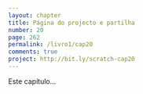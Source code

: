 ```yaml
---
layout: chapter
title: Página do projecto e partilha
number: 20
page: 262
permalink: /livro1/cap20
comments: true
project: http://bit.ly/scratch-cap20
---
```

Este capítulo…